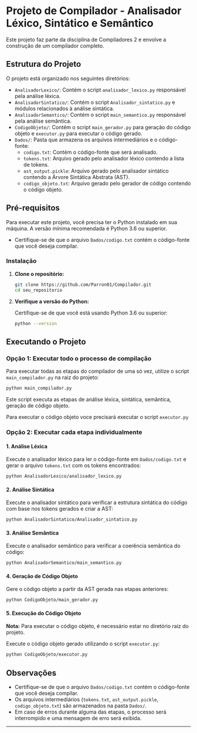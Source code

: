 # Projeto de Compilador - Analisador Léxico, Sintático e Semântico

Este projeto faz parte da disciplina de Compiladores 2 e envolve a construção de um compilador completo.

## Estrutura do Projeto

O projeto está organizado nos seguintes diretórios:

- `AnalisadorLexico/`: Contém o script `analisador_lexico.py` responsável pela análise léxica.
- `AnalisadorSintatico/`: Contém o script `Analisador_sintatico.py` e módulos relacionados à análise sintática.
- `AnalisadorSemantico/`: Contém o script `main_semantico.py` responsável pela análise semântica.
- `CodigoObjeto/`: Contém o script `main_gerador.py` para geração do código objeto e `executor.py` para executar o código gerado.
- `Dados/`: Pasta que armazena os arquivos intermediários e o código-fonte:
  - `codigo.txt`: Contém o código-fonte que será analisado.
  - `tokens.txt`: Arquivo gerado pelo analisador léxico contendo a lista de tokens.
  - `ast_output.pickle`: Arquivo gerado pelo analisador sintático contendo a Árvore Sintática Abstrata (AST).
  - `codigo_objeto.txt`: Arquivo gerado pelo gerador de código contendo o código objeto.

## Pré-requisitos

Para executar este projeto, você precisa ter o Python instalado em sua máquina. A versão mínima recomendada é Python 3.6 ou superior.
- Certifique-se de que o arquivo `Dados/codigo.txt` contém o código-fonte que você deseja compilar.

### Instalação

1. **Clone o repositório:**

   ```bash
   git clone https://github.com/Parron01/Compilador.git
   cd seu_repositorio
   ```

2. **Verifique a versão do Python:**

   Certifique-se de que você está usando Python 3.6 ou superior:

   ```bash
   python --version
   ```

## Executando o Projeto

### Opção 1: Executar todo o processo de compilação

Para executar todas as etapas do compilador de uma só vez, utilize o script `main_compilador.py` na raiz do projeto:

```bash
python main_compilador.py
```

Este script executa as etapas de análise léxica, sintática, semântica, geração de código objeto.

Para executar o código objeto voce precisará executar o script `executor.py`

### Opção 2: Executar cada etapa individualmente

#### 1. Análise Léxica

Execute o analisador léxico para ler o código-fonte em `Dados/codigo.txt` e gerar o arquivo `tokens.txt` com os tokens encontrados:

```bash
python AnalisadorLexico/analisador_lexico.py
```

#### 2. Análise Sintática

Execute o analisador sintático para verificar a estrutura sintática do código com base nos tokens gerados e criar a AST:

```bash
python AnalisadorSintatico/Analisador_sintatico.py
```

#### 3. Análise Semântica

Execute o analisador semântico para verificar a coerência semântica do código:

```bash
python AnalisadorSemantico/main_semantico.py
```

#### 4. Geração de Código Objeto

Gere o código objeto a partir da AST gerada nas etapas anteriores:

```bash
python CodigoObjeto/main_gerador.py
```

#### 5. Execução do Código Objeto

**Nota:** Para executar o código objeto, é necessário estar no diretório raiz do projeto.

Execute o código objeto gerado utilizando o script `executor.py`:

```bash
python CodigoObjeto/executor.py
```

## Observações

- Certifique-se de que o arquivo `Dados/codigo.txt` contém o código-fonte que você deseja compilar.
- Os arquivos intermediários (`tokens.txt`, `ast_output.pickle`, `codigo_objeto.txt`) são armazenados na pasta `Dados/`.
- Em caso de erros durante alguma das etapas, o processo será interrompido e uma mensagem de erro será exibida.

---